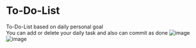 # To-Do-List
To-Do-List based on daily personal goal<br>
You can add or delete your daily task and also can commit as done
![image](https://github.com/user-attachments/assets/a8b677e6-a0a5-458a-a121-789c5d358f38)
![image](https://github.com/user-attachments/assets/3d71aa6a-df26-4c83-b94c-cc1ab0b74e09)
